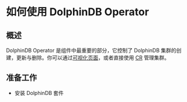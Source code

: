 # 如何使用 DolphinDB Operator

## 概述

DolphinDB Operator 是组件中最重要的部分，它控制了 DolphinDB 集群的创建，更新与删除。你可以通过[可视化页面](./dolphindb_cloud_portal.md)，或者直接使用 [CR](./k8s_DDB_CR_clusters.md) 管理集群。

## 准备工作

- 安装 DolphinDB 套件